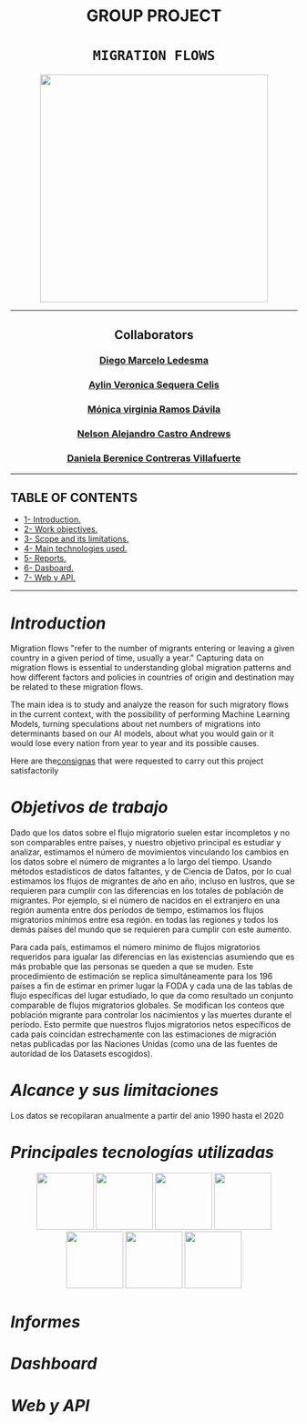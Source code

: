 <h1 align='center'>
 <b>GROUP PROJECT</b>
</h1>
 
# <h1 align="center">**`MIGRATION FLOWS`**</h1>

<p align='center'>
<img src = 'https://www.bbva.com/wp-content/uploads/2016/12/ANUARIO-MIGRACI%C3%93N-1.jpg' height = 400>
<p>

<hr>
<h2 align="center">Collaborators</h2>

<h3 align="center"><a href=https://github.com/Diemale>Diego Marcelo Ledesma</a></h3>
 <h3 align="center"><a href="https://github.com/Aylinv94">Aylin Veronica Sequera Celis</a></h3>
<h3 align="center"><a href=https://github.com/MonicaV84 >Mónica virginia Ramos Dávila</a></h3>
<h3 align="center"><a href=https://github.com/Armegas)>Nelson Alejandro Castro Andrews</a></h3>
<h3 align="center"><a href=https://github.com/DanielaCoVi>Daniela Berenice Contreras Villafuerte</a></h3>
<hr>

## **TABLE OF CONTENTS**  
+ [1- Introduction.](#Introduction) 
+ [2- Work objectives.](#Work-objectives)
+ [3- Scope and its limitations.](#Scope-and-its-limitations)
+ [4- Main technologies used.](#Main-technologies-used)
+ [5- Reports.](#Reports)
+ [6- Dasboard.](#Dashboard)
+ [7- Web y API.](#Web-y-API)
<hr>

# *Introduction*
Migration flows "refer to the number of migrants entering or leaving a given country in a given period of time, usually a year." Capturing data on migration flows is essential to understanding global migration patterns and how different factors and policies in countries of origin and destination may be related to these migration flows.

The main idea is to study and analyze the reason for such migratory flows in the current context, with the possibility of performing Machine Learning Models, turning speculations about net numbers of migrations into determinants based on our AI models, about what you would gain or it would lose every nation from year to year and its possible causes.

Here are the<a href="https://github.com/aylinv94/Flujos_Migratorios/blob/main/Consignas.md">consignas</a> </strong>that were requested to carry out this project satisfactorily

# *Objetivos de trabajo* 

Dado que los datos sobre el flujo migratorio suelen estar incompletos y no son comparables entre países, y nuestro objetivo principal es estudiar y analizar, estimamos el número de movimientos vinculando los cambios en los datos sobre el número de migrantes a lo largo del tiempo. Usando métodos estadísticos de datos faltantes, y de Ciencia de Datos, por lo cual estimamos los flujos de migrantes de año en año, incluso en lustros, que se requieren para cumplir con las diferencias en los totales de población de migrantes. Por ejemplo, si el número de nacidos en el extranjero en una región aumenta entre dos períodos de tiempo, estimamos los flujos migratorios mínimos entre esa región. en todas las regiones y todos los demás países del mundo que se requieren para cumplir con este aumento.

Para cada país, estimamos el número mínimo de flujos migratorios requeridos para igualar las diferencias en las existencias asumiendo que es más probable que las personas se queden a que se muden. Este procedimiento de estimación se replica simultáneamente para los 196 países a fin de estimar en primer lugar la FODA y cada una de las tablas de flujo específicas del lugar estudiado, lo que da como resultado un conjunto comparable de flujos migratorios globales. Se modifican los conteos que población migrante para controlar los nacimientos y las muertes durante el período. Esto permite que nuestros flujos migratorios netos específicos de cada país coincidan estrechamente con las estimaciones de migración netas publicadas por las Naciones Unidas (como una de las fuentes de autoridad de los Datasets escogidos).
# *Alcance y sus limitaciones* 
Los datos se recopilaran anualmente a partir del anio 1990 hasta el 2020

# *Principales tecnologías utilizadas*  
<p align='center'>
<img src = 'https://th.bing.com/th/id/OIP.DYNJuYOGc_lgPwwBc3z0iQAAAA?pid=ImgDet&rs=1' height = 100>
<img src = 'https://academia.crandi.com/wp-content/uploads/2021/06/canstockphoto13085820.jpg' height = 100>
<img src = 'https://www.kindpng.com/picc/m/159-1595848_python-logo-png-transparent-background-python-logo-png.png' height = 100>
<img src = 'https://th.bing.com/th/id/OIP.eTCbdR_AFzbqHMPXhrJWUQAAAA?pid=ImgDet&rs=1' height = 100>
 <img src = 'https://th.bing.com/th/id/OIP.LhP_9Mg7jSkMxu3BpWTVbwHaEH?w=283&h=180&c=7&r=0&o=5&pid=1.7' height = 100>
<img src = 'https://arteoconseil.fr/wp-content/uploads/2018/02/Trello-logo-.png' height = 100>
<img src = 'https://th.bing.com/th/id/R.c15998200967904850a611156c4d4d57?rik=MBqtw9X%2f5gfxMA&pid=ImgRaw&r=0' height = 100>
<p>

# *Informes*
 
 
 # *Dashboard*
 
 # *Web y API*
